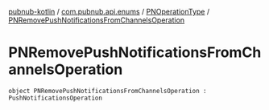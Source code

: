 [pubnub-kotlin](../../index.md) / [com.pubnub.api.enums](../index.md) / [PNOperationType](index.md) / [PNRemovePushNotificationsFromChannelsOperation](./-p-n-remove-push-notifications-from-channels-operation.md)

# PNRemovePushNotificationsFromChannelsOperation

`object PNRemovePushNotificationsFromChannelsOperation : PushNotificationsOperation`